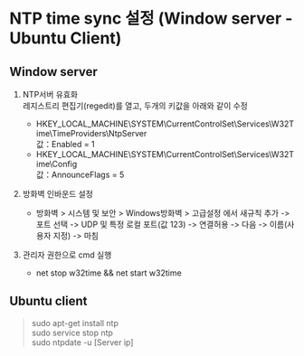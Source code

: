 # NTP time sync 설정 (Window server - Ubuntu Client)
## Window server

1. NTP서버 유효화  
  레지스트리 편집기(regedit)를 열고, 두개의 키값을 아래와 같이 수정
	* HKEY_LOCAL_MACHINE\SYSTEM\CurrentControlSet\Services\W32Time\TimeProviders\NtpServer  
	값：Enabled = 1  
	* HKEY_LOCAL_MACHINE\SYSTEM\CurrentControlSet\Services\W32Time\Config  
	값：AnnounceFlags = 5  


2. 방화벽 인바운드 설정    
    * 방화벽 > 시스템 및 보안 > Windows방화벽 > 고급설정 에서
    새규칙 추가 -> 포트 선택 -> UDP 및 특정 로컬 포트(값 123) -> 연결허용 -> 다음 -> 이름(사용자 지정) -> 마침   
3. 관리자 권한으로 cmd 실행  
    * net stop w32time && net start w32time

## Ubuntu client
  > sudo apt-get install ntp  
  > sudo service stop ntp  
  > sudo ntpdate -u [Server ip]
    
  

